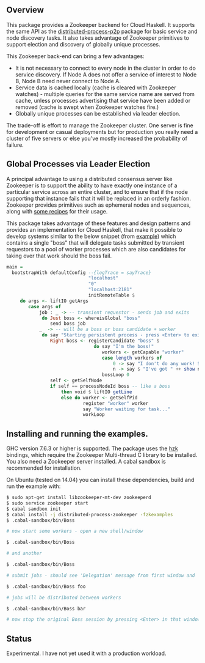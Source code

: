## Overview

This package provides a Zookeeper backend for Cloud Haskell. It supports the same API as the [distributed-process-p2p](http://hackage.haskell.org/package/distributed-process-p2p) package for basic service and node discovery tasks. It also takes advantage of Zookeeper primitives to support election and discovery of globally unique processes.

This Zookeeper back-end can bring a few advantages:

*  It is not necessary to connect to every node in the cluster in order to do service discovery. If Node A does not offer a service of interest to Node B, Node B need never connect to Node A.
*  Service data is cached locally (cache is cleared with Zookeeper watches) - multiple queries for the same service name are served from cache, unless processes advertising that service have been added or removed (cache is swept when Zookeeper watches fire.) 
*  Globally unique processes can be established via leader election.

The trade-off is effort to manage the Zookeeper cluster. One server is fine for development or casual deployments but for production you really need a cluster of five servers or else you've mostly increased the probability of failure.

## Global Processes via Leader Election

A principal advantage to using a distributed consensus server like Zookeeper is to support the ability to have exactly one instance of a particular service across an entire cluster, and to ensure that if the node supporting that instance fails that it will be replaced in an orderly fashion. Zookeeper provides primitives such as ephemeral nodes and sequences, along with [some recipes](http://zookeeper.apache.org/doc/trunk/recipes.html#sc_leaderElection) for their usage. 

This package takes advantage of these features and design patterns and provides an implementation for Cloud Haskell, that make it possible to develop systems similar to the below snippet (from [example](https://github.com/jeremyjh/distributed-process-zookeeper/blob/master/examples/Boss.hs)) which contains a single "boss" that will delegate tasks submitted by transient requestors to a pool of worker processes which are also candidates for taking over that work should the boss fail.
```Haskell
main =
  bootstrapWith defaultConfig --{logTrace = sayTrace}
                              "localhost"
                              "0"
                              "localhost:2181"
                              initRemoteTable $
     do args <- liftIO getArgs
        case args of
            job : _ -> -- transient requestor - sends job and exits
             do Just boss <- whereisGlobal "boss"
                send boss job
            _  -> -- will be a boss or boss candidate + worker
             do say "Starting persistent process - press <Enter> to exit."
                Right boss <- registerCandidate "boss" $
                                do say "I'm the boss!"
                                   workers <- getCapable "worker"
                                   case length workers of
                                       0 -> say "I don't do any work! Start a worker."
                                       n -> say $ "I've got " ++ show n ++ " workers right now."
                                   bossLoop 0
                self <- getSelfNode
                if self == processNodeId boss -- like a boss
                    then void $ liftIO getLine
                    else do worker <- getSelfPid
                            register "worker" worker
                            say "Worker waiting for task..."
                            workLoop
```

## Installing and running the examples.
GHC version 7.6.3 or higher is supported. The package uses the [hzk](http://hackage.haskell.org/package/hzk) bindings, which require the Zookeeper Multi-thread C library to be installed. You also need a Zookeeper server installed. A cabal sandbox is recommended for installation. 

On Ubuntu (tested on 14.04) you can install these dependencies, build and run the example with:

```bash
$ sudo apt-get install libzookeeper-mt-dev zookeeperd
$ sudo service zookeeper start 
$ cabal sandbox init
$ cabal install -j distributed-process-zookeeper -fzkexamples
$ .cabal-sandbox/bin/Boss

# now start some workers - open a new shell/window

$ .cabal-sandbox/bin/Boss

# and another

$ .cabal-sandbox/bin/Boss

# submit jobs - should see 'Delegation' message from first window and 'doing' from one of the workers

$ .cabal-sandbox/bin/Boss foo

# jobs will be distributed between workers

$ .cabal-sandbox/bin/Boss bar 

# now stop the original Boss session by pressing <Enter> in that window - the second process should activate its boss candidate and will both 'Delegate' and 'Do' tasks
```

## Status

Experimental. I have not yet used it with a production workload.
